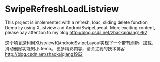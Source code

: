 SwipeRefreshLoadListview
========================
This project is implemented with a refresh, load, sliding delete function Demo by using XListview and AndroidSwipeLayout. 
More exciting content, please pay attention to my blog http://blog.csdn.net/zhaokaiqiang1992

这个项目是利用XListview和AndroidSwipeLayout实现了一个带有刷新、加载、滑动删除功能的小Demo。
更多精彩内容，请关注我的技术博客 http://blog.csdn.net/zhaokaiqiang1992
